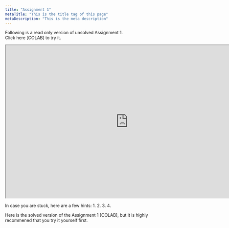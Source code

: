 ```yaml
---
title: "Assignment 1"
metaTitle: "This is the title tag of this page"
metaDescription: "This is the meta description"
---
```


Following is a read only version of unsolved Assignment 1. <br/>
Click here [COLAB] to try it.

<iframe src="https://web.stanford.edu/class/archive/cs/cs224n/cs224n.1194/assignments/a1_preview/exploring_word_vectors.html" width="800" height="500"></iframe>

In case you are stuck, here are a few hints:
1.
2.
3.
4.


Here is the solved version of the Assignment 1 [COLAB], but it is highly recommened that you try it yourself first.




